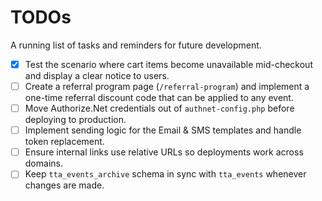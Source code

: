 # TODOs

A running list of tasks and reminders for future development.

- [x] Test the scenario where cart items become unavailable mid-checkout and display a clear notice to users.
- [ ] Create a referral program page (`/referral-program`) and implement a one-time referral discount code that can be applied to any event.
- [ ] Move Authorize.Net credentials out of `authnet-config.php` before deploying to production.
- [ ] Implement sending logic for the Email & SMS templates and handle token replacement.
- [ ] Ensure internal links use relative URLs so deployments work across domains.
- [ ] Keep `tta_events_archive` schema in sync with `tta_events` whenever changes are made.
